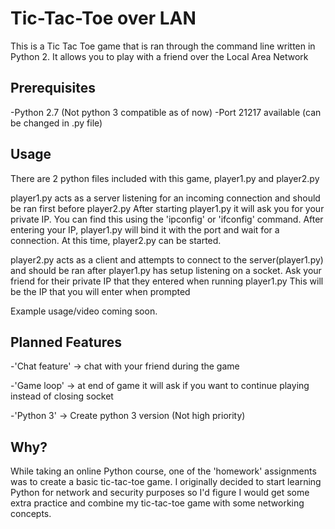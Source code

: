 Tic-Tac-Toe over LAN
=====================

This is a Tic Tac Toe game that is ran through the command line written in Python 2. It allows you to play with a friend over the Local Area Network


Prerequisites
--------------
-Python 2.7 (Not python 3 compatible as of now)
-Port 21217 available (can be changed in .py file)



Usage
------

There are 2 python files included with this game, player1.py and player2.py

player1.py acts as a server listening for an incoming connection and should be ran first before player2.py
After starting player1.py it will ask you for your private IP. You can find this using the 'ipconfig' or 'ifconfig' command. After entering your IP, player1.py will bind it with the port and wait for a connection. At this time, player2.py can be started.

player2.py acts as a client and attempts to connect to the server(player1.py) and should be ran after player1.py has setup listening on a socket. Ask your friend for their private IP that they entered when running player1.py
This will be the IP that you will enter when prompted


Example usage/video coming soon.





Planned Features
----------------

-'Chat feature' -> chat with your friend during the game

-'Game loop' -> at end of game it will ask if you want to continue 					  playing instead of closing socket

-'Python 3' -> Create python 3 version (Not high priority)




Why?
----

While taking an online Python course, one of the 'homework' assignments was to create a basic tic-tac-toe game. I originally decided to start learning Python for network and security purposes so I'd figure I would get some extra practice and combine my tic-tac-toe game with some networking concepts. 